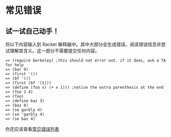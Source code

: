 # 常见错误

## 试一试自己动手！

将以下内容输入到 Racket 解释器中。其中大部分会生成错误。阅读错误信息并尝试理解其含义。这一部分不需要提交任何内容。

```
=> (require berkeley) ;this should not error out. if it does, ask a TA for help
=> (bar 9)
=> (first '())
=> (bf '())
=> (first (bf '(1)))
=> (define (foo x) (+ x 1))) ;notice the extra parenthesis at the end
=> (foo 2 4)
=> (foo)
=> (define baz 3)
=> (baz 8)
=> (se garbly 4)
=> (se 'garbly 4)
=> (se baz 4) 
```

你还应该查看[常见错误列表](https://docs.google.com/document/d/1jGtldEcm_qPoHGknJOkWj1D4-doyBjDivaV_Vn7_Hxk)

